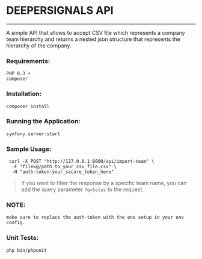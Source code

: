 #  DEEPERSIGNALS API
***
A simple API that allows to accept CSV file which represents a company team hierarchy and returns a nested json structure that represents the hierarchy of the company.


### Requirements:
```
PHP 8.3 +
composer
```
### Installation:
```
composer install
```

### Running the Application:
```
symfony server:start
```

### Sample Usage:
```
 curl -X POST "http://127.0.0.1:8000/api/import-team" \        
  -F "file=@/path_to_your_csv_file.csv" \
  -H "auth-token:your_secure_token_here"
```
> If you want to filter the response by a specific team name, you can add the query parameter `?q=Sales` to the request.

### NOTE:
```
make sure to replace the auth-token with the one setup in your env config.
```

### Unit Tests:
```
php bin/phpunit
```